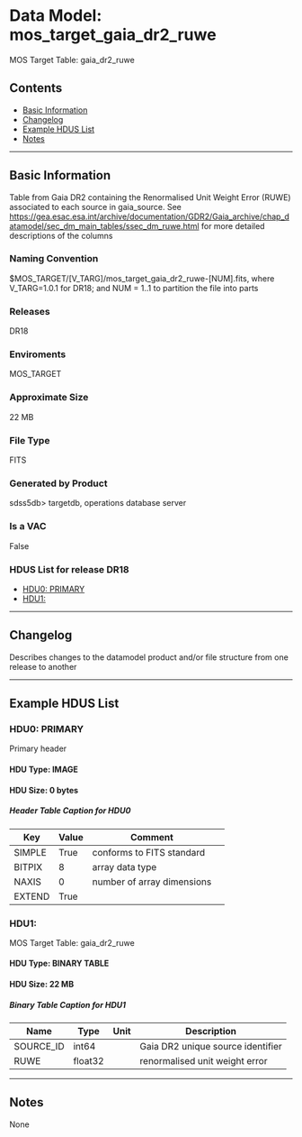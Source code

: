 # Data Model: mos_target_gaia_dr2_ruwe


MOS Target Table: gaia_dr2_ruwe


## Contents
- [Basic Information](#basic-information)
- [Changelog](#changelog)
- [Example HDUS List](#example-hdus-list)
- [Notes](#notes)

---

## Basic Information
Table from Gaia DR2 containing the Renormalised Unit Weight Error (RUWE) associated to each source in gaia_source. See https://gea.esac.esa.int/archive/documentation/GDR2/Gaia_archive/chap_datamodel/sec_dm_main_tables/ssec_dm_ruwe.html for more detailed descriptions of the columns

### Naming Convention
$MOS_TARGET/[V_TARG]/mos_target_gaia_dr2_ruwe-[NUM].fits, where V_TARG=1.0.1 for DR18; and NUM = 1..1 to partition the file into parts

### Releases
DR18

### Enviroments
MOS_TARGET

### Approximate Size
22 MB

### File Type
FITS

### Generated by Product
sdss5db> targetdb, operations database server

### Is a VAC
False

### HDUS List for release DR18
  - [HDU0: PRIMARY](#hdu0-primary)
  - [HDU1: ](#hdu1)

---

## Changelog
Describes changes to the datamodel product and/or file structure from one release to another

---
## Example HDUS List

### HDU0: PRIMARY
Primary header

#### HDU Type: IMAGE
#### HDU Size:  0 bytes

##### Header Table Caption for HDU0
Key | Value | Comment | |
| --- | --- | --- | --- |
| SIMPLE | True | conforms to FITS standard |
| BITPIX | 8 | array data type |
| NAXIS | 0 | number of array dimensions |
| EXTEND | True |  |



### HDU1:
MOS Target Table: gaia_dr2_ruwe

#### HDU Type: BINARY TABLE
#### HDU Size:  22 MB


##### Binary Table Caption for HDU1
Name | Type | Unit | Description |
| --- | --- | --- | --- |
 | SOURCE_ID | int64 |  | Gaia DR2 unique source identifier |
 | RUWE | float32 |  | renormalised unit weight error |



---
## Notes
None
